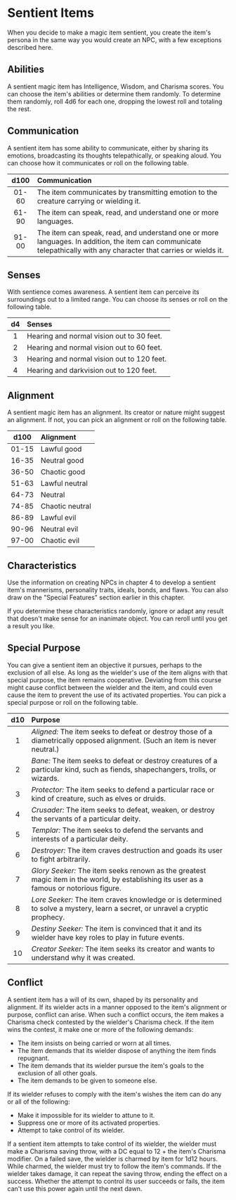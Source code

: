 # Sentient Items

When you decide to make a magic item sentient, you create the item's persona in the same way you would create an NPC, with a few exceptions described here.

## Abilities

A sentient magic item has Intelligence, Wisdom, and Charisma scores. You can choose the item's abilities or determine them randomly. To determine them randomly, roll 4d6 for each one, dropping the lowest roll and totaling the rest.

## Communication

A sentient item has some ability to communicate, either by sharing its emotions, broadcasting its thoughts telepathically, or speaking aloud. You can choose how it communicates or roll on the following table.

| d100  | Communication |
|:-----:|:--------------|
| 01-60 | The item communicates by transmitting emotion to the creature carrying or wielding it.
| 61-90 | The item can speak, read, and understand one or more languages.
| 91-00 | The item can speak, read, and understand one or more languages. In addition, the item can communicate telepathically with any character that carries or wields it.

## Senses

With sentience comes awareness. A sentient item can perceive its surroundings out to a limited range. You can choose its senses or roll on the following table.

| d4 | Senses |
|:--:|:-------|
| 1  | Hearing and normal vision out to 30 feet.
| 2  | Hearing and normal vision out to 60 feet.
| 3  | Hearing and normal vision out to 120 feet.
| 4  | Hearing and darkvision out to 120 feet.

## Alignment

A sentient magic item has an alignment. Its creator or nature might suggest an alignment. If not, you can pick an alignment or roll on the following table.

| d100  | Alignment       |
|:-----:|:----------------|
| 01-15 | Lawful good     |
| 16-35 | Neutral good    |
| 36-50 | Chaotic good    |
| 51-63 | Lawful neutral  |
| 64-73 | Neutral         |
| 74-85 | Chaotic neutral |
| 86-89 | Lawful evil     |
| 90-96 | Neutral evil    |
| 97-00 | Chaotic evil    |

## Characteristics

Use the information on creating NPCs in chapter 4 to develop a sentient item's mannerisms, personality traits, ideals, bonds, and flaws. You can also draw on the "Special Features" section earlier in this chapter.

If you determine these characteristics randomly, ignore or adapt any result that doesn't make sense for an inanimate object. You can reroll until you get a result you like.

## Special Purpose

You can give a sentient item an objective it pursues, perhaps to the exclusion of all else. As long as the wielder's use of the item aligns with that special purpose, the item remains cooperative. Deviating from this course might cause conflict between the wielder and the item, and could even cause the item to prevent the use of its activated properties. You can pick a special purpose or roll on the following table.

| d10 | Purpose |
|:---:|:--------|
| 1   | *Aligned:* The item seeks to defeat or destroy those of a diametrically opposed alignment. (Such an item is never neutral.)
| 2   | *Bane:* The item seeks to defeat or destroy creatures of a particular kind, such as fiends, shapechangers, trolls, or wizards.
| 3   | *Protector:* The item seeks to defend a particular race or kind of creature, such as elves or druids.
| 4   | *Crusader:* The item seeks to defeat, weaken, or destroy the servants of a particular deity.
| 5   | *Templar:* The item seeks to defend the servants and interests of a particular deity.
| 6   | *Destroyer:* The item craves destruction and goads its user to fight arbitrarily.
| 7   | *Glory Seeker:* The item seeks renown as the greatest magic item in the world, by establishing its user as a famous or notorious figure.
| 8   | *Lore Seeker:* The item craves knowledge or is determined to solve a mystery, learn a secret, or unravel a cryptic prophecy.
| 9   | *Destiny Seeker:* The item is convinced that it and its wielder have key roles to play in future events.
| 10  | *Creator Seeker:* The item seeks its creator and wants to understand why it was created.

## Conflict

A sentient item has a will of its own, shaped by its personality and alignment. If its wielder acts in a manner opposed to the item's alignment or purpose, conflict can arise. When such a conflict occurs, the item makes a Charisma check contested by the wielder's Charisma check. If the item wins the contest, it make one or more of the following demands:

* The item insists on being carried or worn at all times.
* The item demands that its wielder dispose of anything the item finds repugnant.
* The item demands that its wielder pursue the item's goals to the exclusion of all other goals.
* The item demands to be given to someone else.

If its wielder refuses to comply with the item's wishes the item can do any or all of the following:

* Make it impossible for its wielder to attune to it.
* Suppress one or more of its activated properties.
* Attempt to take control of its wielder.

If a sentient item attempts to take control of its wielder, the wielder must make a Charisma saving throw, with a DC equal to 12 + the item's Charisma modifier. On a failed save, the wielder is charmed by item for 1d12 hours. While charmed, the wielder must try to follow the item's commands. If the wielder takes damage, it can repeat the saving throw, ending the effect on a success. Whether the attempt to control its user succeeds or fails, the item can't use this power again until the next dawn.

